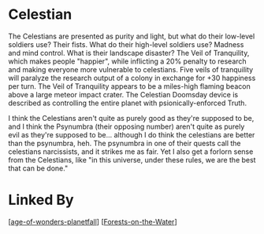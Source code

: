 # Celestian

The Celestians are presented as purity and light, but what do their low-level soldiers use?  Their fists.  What do their high-level soldiers use?  Madness and mind control.  What is their landscape disaster?  The Veil of Tranquility, which makes people "happier", while inflicting a 20% penalty to research and making everyone more vulnerable to celestians.  Five veils of tranquility will paralyze the research output of a colony in exchange for +30 happiness per turn.  The Veil of Tranquility appears to be a miles-high flaming beacon above a large meteor impact crater.  The Celestian Doomsday device is described as controlling the entire planet with psionically-enforced Truth.

I think the Celestians aren't quite as purely good as they're supposed to be, and I think the Psynumbra (their opposing number) aren't quite as purely evil as they're supposed to be... although I do think the celestians are better than the psynumbra, heh.  The psynumbra in one of their quests call the celestians narcissists, and it strikes me as fair.  Yet I also get a forlorn sense from the Celestians, like "in this universe, under these rules, we are the best that can be done."

# Linked By
[[age-of-wonders-planetfall]]
[[Forests-on-the-Water]]

[//begin]: # "Autogenerated link references for markdown compatibility"
[age-of-wonders-planetfall]: age-of-wonders-planetfall "Age of Wonders Planetfall"
[Forests-on-the-Water]: Forests-on-the-Water "Forests-on-the-Water"
[//end]: # "Autogenerated link references"